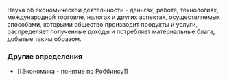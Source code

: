Наука об экономической деятельности - деньгах, работе, технологиях, международной торговле, налогах и других аспектах, осуществляемых способами, которыми общество производит продукты и услуги, распределяет полученные доходы и потребляет материальные блага, добытые таким образом.

### Другие определения
- [[Экономика - понятие по Роббинсу]]